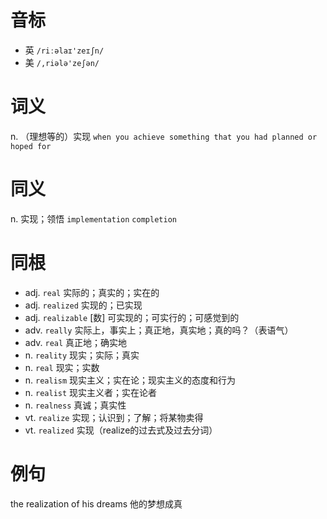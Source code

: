 # 音标

- 英 `/riːəlaɪ'zeɪʃn/`
- 美 `/,riələ'zeʃən/`

# 词义

n. （理想等的）实现
`when you achieve something that you had planned or hoped for`

# 同义

n. 实现；领悟
`implementation` `completion`

# 同根

- adj. `real` 实际的；真实的；实在的
- adj. `realized` 实现的；已实现
- adj. `realizable` [数] 可实现的；可实行的；可感觉到的
- adv. `really` 实际上，事实上；真正地，真实地；真的吗？（表语气）
- adv. `real` 真正地；确实地
- n. `reality` 现实；实际；真实
- n. `real` 现实；实数
- n. `realism` 现实主义；实在论；现实主义的态度和行为
- n. `realist` 现实主义者；实在论者
- n. `realness` 真诚；真实性
- vt. `realize` 实现；认识到；了解；将某物卖得
- vt. `realized` 实现（realize的过去式及过去分词）

# 例句

the realization of his dreams
他的梦想成真


